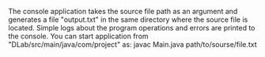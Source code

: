 The console application takes the source file path as an argument and generates a file "output.txt" in the same directory where the source file is located.
Simple logs about the program operations and errors are printed to the console.
You can start application from "DLab/src/main/java/com/project" as:  javac Main.java path/to/sourse/file.txt

